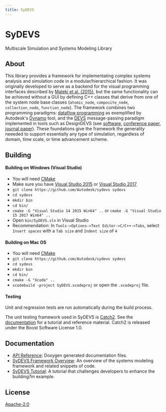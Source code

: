 ```yaml
---
title: SyDEVS
---
```


# SyDEVS

Multiscale Simulation and Systems Modeling Library

## About

This library provides a framework for implementating complex systems analysis and simulation code in a modular/hierarchical fashion. It was originally developed to serve as a backend for the visual programming interfaces described by [Maleki et al. (2015)](https://www.autodeskresearch.com/publications/designingdevs), but the same functionality can be achieved without a GUI by defining C++ classes that derive from one of the system node base classes (`atomic_node`, `composite_node`, `collection_node`, `function_node`). The framework combines two programming paradigms: [dataflow programming](https://en.wikipedia.org/wiki/Dataflow_programming) as exemplified by Autodesk's [Dynamo](http://dynamobim.org/) tool, and the [DEVS](https://en.wikipedia.org/wiki/DEVS) message-passing paradigm implemented in tools such as DesignDEVS (see [software](http://simaud.com/resources.php#software), [conference paper](https://www.autodeskresearch.com/designdevs), [journal paper](https://www.autodeskresearch.com/publications/practical-aspects-designdevs-simulation-environment)). These foundations give the framework the generality neeeded to support essentially any type of simulation, regardless of domain, time scale, or time advancement scheme.

## Building

#### Building on Windows (Visual Studio)
* You will need [CMake](http://www.cmake.org/)
* Make sure you have [Visual Studio 2015](https://www.visualstudio.com) or [Visual Studio 2017](https://www.visualstudio.com)
* `git clone https://github.com/Autodesk/sydevs sydevs`
* `cd sydevs`
* `mkdir bin`
* `cd bin/`
* `cmake -G "Visual Studio 14 2015 Win64" ..` or `cmake -G "Visual Studio 15 2017 Win64" ..`
* Open `bin/SyDEVS.sln` in Visual Studio
* Recommendation: In `Tools->Options->Text Editor->C/C++->Tabs`, select `Insert spaces` with a `Tab size` and `Indent size` of `4`

#### Building on Mac OS
* You will need [CMake](http://www.cmake.org/)
* `git clone https://github.com/Autodesk/sydevs sydevs`
* `cd sydevs`
* `mkdir bin`
* `cd bin/`
* `cmake -G "Xcode" ..`
* `xcodebuild -project SyDEVS.xcodeproj` or open the `.xcodeproj` file.

#### Testing

Unit and regression tests are run automatically during the build process.

The unit testing framework used in SyDEVS is [Catch2](https://github.com/catchorg/Catch2). See the [documentation](https://github.com/catchorg/Catch2/tree/master/docs) for a tutorial and reference material. Catch2 is released under the Boost Software License 1.0.

## Documentation

- [API Reference](doc/html/index.html): Doxygen generated documentation files.
- [SyDEVS Framework Overview](doc/SyDEVS_Framework.pdf): An overview of the systems modeling framework and related snippets of code.
- [SyDEVS Tutorial](doc/SyDEVS_Tutorial.pdf): A tutorial that challenges developers to enhance the building7m example.


## License

[Apache-2.0](LICENSE.md)